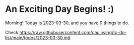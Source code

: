 # An Exciting Day Begins! :)

Morning! Today is 2023-03-30, and you have 0 things to do.

Check https://raw.githubusercontent.com/cauliyang/to-do-list/main/todos/2023-03-30.md